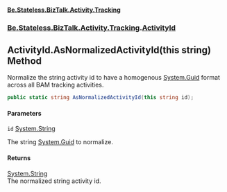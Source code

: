 #### [Be.Stateless.BizTalk.Activity.Tracking](README.md 'README')
### [Be.Stateless.BizTalk.Activity.Tracking](Be.Stateless.BizTalk.Activity.Tracking.md 'Be.Stateless.BizTalk.Activity.Tracking').[ActivityId](ActivityId.md 'Be.Stateless.BizTalk.Activity.Tracking.ActivityId')

## ActivityId.AsNormalizedActivityId(this string) Method

Normalize the string activity id to have a homogenous [System.Guid](https://docs.microsoft.com/en-us/dotnet/api/System.Guid 'System.Guid') format across all BAM tracking activities.

```csharp
public static string AsNormalizedActivityId(this string id);
```
#### Parameters

<a name='Be.Stateless.BizTalk.Activity.Tracking.ActivityId.AsNormalizedActivityId(thisstring).id'></a>

`id` [System.String](https://docs.microsoft.com/en-us/dotnet/api/System.String 'System.String')

The string [System.Guid](https://docs.microsoft.com/en-us/dotnet/api/System.Guid 'System.Guid') to normalize.

#### Returns
[System.String](https://docs.microsoft.com/en-us/dotnet/api/System.String 'System.String')  
The normalized string activity id.